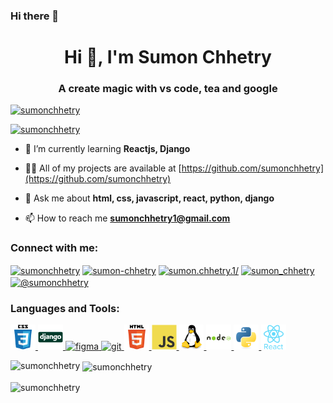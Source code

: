 ### Hi there 👋
<h1 align="center">Hi 👋, I'm Sumon Chhetry</h1>
<h3 align="center">A create magic with vs code, tea and google</h3>

<p align="left"> <a href="https://github.com/ryo-ma/github-profile-trophy"><img src="https://github-profile-trophy.vercel.app/?username=sumonchhetry" alt="sumonchhetry" /></a> </p>

<p align="left"> <a href="https://twitter.com/sumonchhetry" target="blank"><img src="https://img.shields.io/twitter/follow/sumonchhetry?logo=twitter&style=for-the-badge" alt="sumonchhetry" /></a> </p>

- 🌱 I’m currently learning **Reactjs, Django**

- 👨‍💻 All of my projects are available at [https://github.com/sumonchhetry](https://github.com/sumonchhetry)

- 💬 Ask me about **html, css, javascript, react, python, django**

- 📫 How to reach me **sumonchhetry1@gmail.com**

<h3 align="left">Connect with me:</h3>
<p align="left">
<a href="https://twitter.com/sumonchhetry" target="blank"><img align="center" src="https://raw.githubusercontent.com/rahuldkjain/github-profile-readme-generator/master/src/images/icons/Social/twitter.svg" alt="sumonchhetry" height="30" width="40" /></a>
<a href="https://linkedin.com/in/sumon-chhetry" target="blank"><img align="center" src="https://raw.githubusercontent.com/rahuldkjain/github-profile-readme-generator/master/src/images/icons/Social/linked-in-alt.svg" alt="sumon-chhetry" height="30" width="40" /></a>
<a href="https://fb.com/sumon.chhetry.1/" target="blank"><img align="center" src="https://raw.githubusercontent.com/rahuldkjain/github-profile-readme-generator/master/src/images/icons/Social/facebook.svg" alt="sumon.chhetry.1/" height="30" width="40" /></a>
<a href="https://instagram.com/sumon_chhetry" target="blank"><img align="center" src="https://raw.githubusercontent.com/rahuldkjain/github-profile-readme-generator/master/src/images/icons/Social/instagram.svg" alt="sumon_chhetry" height="30" width="40" /></a>
<a href="https://medium.com/@sumonchhetry" target="blank"><img align="center" src="https://raw.githubusercontent.com/rahuldkjain/github-profile-readme-generator/master/src/images/icons/Social/medium.svg" alt="@sumonchhetry" height="30" width="40" /></a>
</p>

<h3 align="left">Languages and Tools:</h3>
<p align="left"> <a href="https://www.w3schools.com/css/" target="_blank"> <img src="https://raw.githubusercontent.com/devicons/devicon/master/icons/css3/css3-original-wordmark.svg" alt="css3" width="40" height="40"/> </a> <a href="https://www.djangoproject.com/" target="_blank"> <img src="https://raw.githubusercontent.com/devicons/devicon/master/icons/django/django-original.svg" alt="django" width="40" height="40"/> </a> <a href="https://www.figma.com/" target="_blank"> <img src="https://www.vectorlogo.zone/logos/figma/figma-icon.svg" alt="figma" width="40" height="40"/> </a> <a href="https://git-scm.com/" target="_blank"> <img src="https://www.vectorlogo.zone/logos/git-scm/git-scm-icon.svg" alt="git" width="40" height="40"/> </a> <a href="https://www.w3.org/html/" target="_blank"> <img src="https://raw.githubusercontent.com/devicons/devicon/master/icons/html5/html5-original-wordmark.svg" alt="html5" width="40" height="40"/> </a> <a href="https://developer.mozilla.org/en-US/docs/Web/JavaScript" target="_blank"> <img src="https://raw.githubusercontent.com/devicons/devicon/master/icons/javascript/javascript-original.svg" alt="javascript" width="40" height="40"/> </a> <a href="https://www.linux.org/" target="_blank"> <img src="https://raw.githubusercontent.com/devicons/devicon/master/icons/linux/linux-original.svg" alt="linux" width="40" height="40"/> </a> <a href="https://nodejs.org" target="_blank"> <img src="https://raw.githubusercontent.com/devicons/devicon/master/icons/nodejs/nodejs-original-wordmark.svg" alt="nodejs" width="40" height="40"/> </a> <a href="https://www.python.org" target="_blank"> <img src="https://raw.githubusercontent.com/devicons/devicon/master/icons/python/python-original.svg" alt="python" width="40" height="40"/> </a> <a href="https://reactjs.org/" target="_blank"> <img src="https://raw.githubusercontent.com/devicons/devicon/master/icons/react/react-original-wordmark.svg" alt="react" width="40" height="40"/> </a> </p>

<p><img align="left" src="https://github-readme-stats.vercel.app/api/top-langs?username=sumonchhetry&show_icons=true&locale=en&layout=compact" alt="sumonchhetry" /></p>

<p>&nbsp;<img align="center" src="https://github-readme-stats.vercel.app/api?username=sumonchhetry&show_icons=true&locale=en" alt="sumonchhetry" /></p>

<p><img align="center" src="https://github-readme-streak-stats.herokuapp.com/?user=sumonchhetry&" alt="sumonchhetry" /></p>

